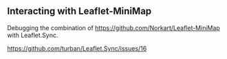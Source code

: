 Interacting with Leaflet-MiniMap
--------------------------------

Debugging the combination of https://github.com/Norkart/Leaflet-MiniMap with Leaflet.Sync.

https://github.com/turban/Leaflet.Sync/issues/16